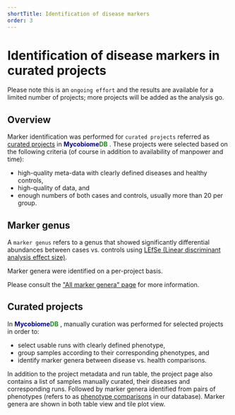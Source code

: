 ```yaml
---
shortTitle: Identification of disease markers
order: 3
---
```

# Identification of disease markers in curated projects

Please note this is an <code>ongoing effort</code> and the results are available for a limited number of projects; more projects will be added as the analysis go.

## Overview

Marker identification was performed for <code>curated projects</code> referred as 
[curated projects](http://mycobiome.humangut.info/data/curatedprojects) in 
<b><span style="color:darkblue">Mycobiome</span><span style="color:forestgreen">DB</span></b>
. These projects were selected based on the following criteria (of course in addition to availability of manpower and time):

* high-quality meta-data with clearly defined diseases and healthy controls,
* high-quality of data, and
* enough numbers of both cases and controls, usually more than 20 per group.

## Marker genus

A <code>marker genus</code> refers to a genus that showed significantly differential abundances between  cases vs. controls using 
[LEfSe (Linear discriminant analysis effect size)](https://www.ncbi.nlm.nih.gov/pubmed/21702898).

Marker genera were identified on a per-project basis. 

Please consult the ["All marker genera" page](http://mycobiome.humangut.info/taxon/marker) for more information.

## Curated projects

In <b><span style="color:darkblue">Mycobiome</span><span style="color:forestgreen">DB</span></b>
, manually curation was performed for selected projects in order to:

* select usable runs with clearly defined phenotype,
* group samples according to their corresponding phenotypes, and
* identify marker genera between disease vs. health comparisons.

In addition to the project metadata and run table, the project page also contains a list of samples manually curated, their diseases  and corresponding runs. Followed by marker genera identified from pairs of phenotypes (refers to as [phenotype comparisons](http://mycobiome.humangut.info/phenotypes/comparisons) in our database). Marker genera are shown in both table view and tile plot view. 
